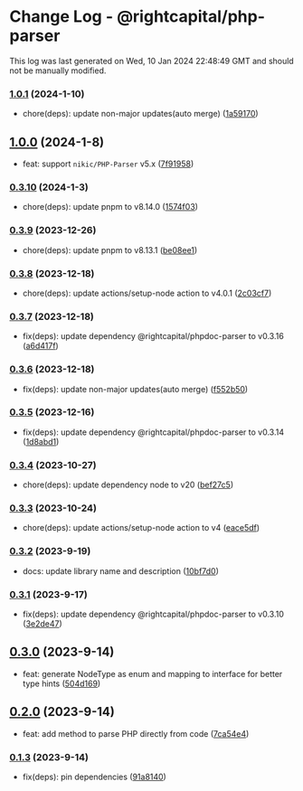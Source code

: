 # Change Log - @rightcapital/php-parser

This log was last generated on Wed, 10 Jan 2024 22:48:49 GMT and should not be manually modified.

<!-- Start content -->

### [1.0.1](https://github.com/RightCapitalHQ/phpdoc-parser/tree/@rightcapital/php-parser_v1.0.1) (2024-1-10)

- chore(deps): update non-major updates(auto merge) ([1a59170](https://github.com/RightCapitalHQ/phpdoc-parser/commit/1a591707267c28d9610e15924ea757eb3ce36444))

## [1.0.0](https://github.com/RightCapitalHQ/phpdoc-parser/tree/@rightcapital/php-parser_v1.0.0) (2024-1-8)

- feat: support `nikic/PHP-Parser` v5.x ([7f91958](https://github.com/RightCapitalHQ/phpdoc-parser/commit/7f91958a55a48607403ca1aa231fee0d9d6f6c70))

### [0.3.10](https://github.com/RightCapitalHQ/phpdoc-parser/tree/@rightcapital/php-parser_v0.3.10) (2024-1-3)

- chore(deps): update pnpm to v8.14.0 ([1574f03](https://github.com/RightCapitalHQ/phpdoc-parser/commit/1574f031894cf081d3a25bcde08acf7fa986661d))

### [0.3.9](https://github.com/RightCapitalHQ/phpdoc-parser/tree/@rightcapital/php-parser_v0.3.9) (2023-12-26)

- chore(deps): update pnpm to v8.13.1 ([be08ee1](https://github.com/RightCapitalHQ/phpdoc-parser/commit/be08ee16db99e4ca2e1b78ab9ea623ac3bfffcaa))

### [0.3.8](https://github.com/RightCapitalHQ/phpdoc-parser/tree/@rightcapital/php-parser_v0.3.8) (2023-12-18)

- chore(deps): update actions/setup-node action to v4.0.1 ([2c03cf7](https://github.com/RightCapitalHQ/phpdoc-parser/commit/2c03cf7bdde7106fe35b08f3821bea4dc340979a))

### [0.3.7](https://github.com/RightCapitalHQ/phpdoc-parser/tree/@rightcapital/php-parser_v0.3.7) (2023-12-18)

- fix(deps): update dependency @rightcapital/phpdoc-parser to v0.3.16 ([a6d417f](https://github.com/RightCapitalHQ/phpdoc-parser/commit/a6d417fc808a676b42999bc52d2479cb463fbaed))

### [0.3.6](https://github.com/RightCapitalHQ/phpdoc-parser/tree/@rightcapital/php-parser_v0.3.6) (2023-12-18)

- fix(deps): update non-major updates(auto merge) ([f552b50](https://github.com/RightCapitalHQ/phpdoc-parser/commit/f552b502c23e3ad96804f689f93844eb22ae3ac1))

### [0.3.5](https://github.com/RightCapitalHQ/phpdoc-parser/tree/@rightcapital/php-parser_v0.3.5) (2023-12-16)

- fix(deps): update dependency @rightcapital/phpdoc-parser to v0.3.14 ([1d8abd1](https://github.com/RightCapitalHQ/phpdoc-parser/commit/1d8abd1a023547a10d4445044193893bdd4302c6))

### [0.3.4](https://github.com/RightCapitalHQ/phpdoc-parser/tree/@rightcapital/php-parser_v0.3.4) (2023-10-27)

- chore(deps): update dependency node to v20 ([bef27c5](https://github.com/RightCapitalHQ/phpdoc-parser/commit/bef27c516199c2f374b94b38232a0be446295757))

### [0.3.3](https://github.com/RightCapitalHQ/phpdoc-parser/tree/@rightcapital/php-parser_v0.3.3) (2023-10-24)

- chore(deps): update actions/setup-node action to v4 ([eace5df](https://github.com/RightCapitalHQ/phpdoc-parser/commit/eace5df63af6a71589dea4f07187f00c4989348d))

### [0.3.2](https://github.com/RightCapitalHQ/phpdoc-parser/tree/@rightcapital/php-parser_v0.3.2) (2023-9-19)

- docs: update library name and description ([10bf7d0](https://github.com/RightCapitalHQ/phpdoc-parser/commit/10bf7d08a16088eb414d1c14f357808a995b3bd6))

### [0.3.1](https://github.com/RightCapitalHQ/phpdoc-parser/tree/@rightcapital/php-parser_v0.3.1) (2023-9-17)

- fix(deps): update dependency @rightcapital/phpdoc-parser to v0.3.10 ([3e2de47](https://github.com/RightCapitalHQ/phpdoc-parser/commit/3e2de474cfd5c406398c13f76bab4a0b32d0a917))

## [0.3.0](https://github.com/RightCapitalHQ/phpdoc-parser/tree/@rightcapital/php-parser_v0.3.0) (2023-9-14)

- feat: generate NodeType as enum and mapping to interface for better type hints ([504d169](https://github.com/RightCapitalHQ/phpdoc-parser/commit/504d1693284dfa1874acbfdaee008c5db7802215))

## [0.2.0](https://github.com/RightCapitalHQ/phpdoc-parser/tree/@rightcapital/php-parser_v0.2.0) (2023-9-14)

- feat: add method to parse PHP directly from code ([7ca54e4](https://github.com/RightCapitalHQ/phpdoc-parser/commit/7ca54e43462d9078fb5ae103aed467618246e2b4))

### [0.1.3](https://github.com/RightCapitalHQ/phpdoc-parser/tree/@rightcapital/php-parser_v0.1.3) (2023-9-14)

- fix(deps): pin dependencies ([91a8140](https://github.com/RightCapitalHQ/phpdoc-parser/commit/91a8140704c7524854b6ddfeb6542920e27231ad))
